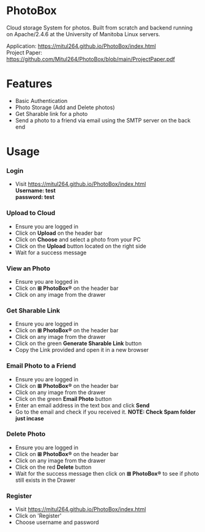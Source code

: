 # PhotoBox
Cloud storage System for photos. Built from scratch and backend running on Apache/2.4.6 at the University of Manitoba Linux servers.

Application: https://mitul264.github.io/PhotoBox/index.html   
Project Paper: https://github.com/Mitul264/PhotoBox/blob/main/ProjectPaper.pdf

# Features
* Basic Authentication
* Photo Storage (Add and Delete photos)
* Get Sharable link for a photo
* Send a photo to a friend via email using the SMTP server on the back end

# Usage

### Login  
* Visit https://mitul264.github.io/PhotoBox/index.html  
**Username: test**  
**password: test**  

### Upload to Cloud
* Ensure you are logged in
* Click on **Upload** on the header bar  
* Click on **Choose** and select a photo from your PC
* Click on the **Upload** button located on the right side
* Wait for a success message

### View an Photo
* Ensure you are logged in
* Click on **⊞ PhotoBox®** on the header bar  
* Click on any image from the drawer

### Get Sharable Link
* Ensure you are logged in
* Click on **⊞ PhotoBox®** on the header bar  
* Click on any image from the drawer
* Click on the green **Generate Sharable Link** button
* Copy the Link provided and open it in a new browser

### Email Photo to a Friend
* Ensure you are logged in
* Click on **⊞ PhotoBox®** on the header bar  
* Click on any image from the drawer
* Click on the green **Email Photo** button
* Enter an email address in the text box and click **Send**
* Go to the email and check if you received it. **NOTE: Check Spam folder just incase**

### Delete Photo
* Ensure you are logged in
* Click on **⊞ PhotoBox®** on the header bar  
* Click on any image from the drawer
* Click on the red **Delete** button
* Wait for the success message then click on **⊞ PhotoBox®** to see if photo still exists in the Drawer

### Register
* Visit https://mitul264.github.io/PhotoBox/index.html
* Click on 'Register'
* Choose username and password



